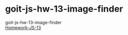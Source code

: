 # goit-js-hw-13-image-finder
goit-js-hw-13-image-finder  
[Homework-JS-13]( https://andriykikot.github.io/goit-js-hw-13-image-finder/)
